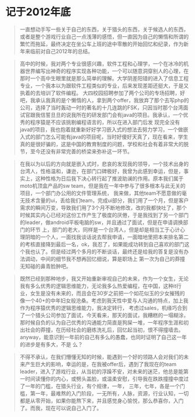 # 记于2012年底
> 一直想动手写一些关于自己的东西，关于猎头的东西，关于候选人的东西，或者是整个游戏行业自己一点浅薄的感悟，但一直因为自己的懒惰和所谓的繁忙而拖延，最终决定在坐公车上班的途中零散的开始回忆和纪录，作为新年来临前对自己2012年的总结。

> 高中的时候，我对两个专业很感兴趣，软件工程和心理学，一个在冰冷的机器世界编写出神奇的程序实现各种功能，一个可以随意洞穿别人的心理，在那时一个高中生眼里就是那么简单的理解。大学阴差阳错的进入了信息工程专业，一个我本以为跟软件工程类似的专业，后来发现差距还挺大，于是又执着的去培训了软件编程。
大四校园招聘参加了两个公司的专场招聘，好吧，我承认我真的是个懒惰的人，拿到两个offer，我放弃了那个去写php的公司，选择了当时轰动一时的著名的十几连跳的FSK，只因当时那个台湾面试官跟我信誓旦旦的说我所在的研发部门会有java的项目。我承认，一个优秀的程序猿是不应该挑剔编程语言的，所以在进入部门后发
现完全没有java的项目，我也抱着就重新好好学习嵌入式的想法去努力学习，一个做嵌入式的部门怎么可能有java的项目呢，当时好傻好天真了，现在看来，学生真的是很好骗的，这是中国的教育制度的问题，学校和社会有着非常大的脱节，至今还没有非常完善的桥梁来弥补这一环节。

> 在我以为以后的方向就是嵌入式时，悲哀的发现我的领导，一个技术出身的台湾人，性格温和，谦逊，在部门口碑极好，我曾为此感到幸运，但是，事实上，这种性格为日后我下决心转行起了推波助澜的作用。原本我们属于moto机顶盒产品的sw team，但是我在一年中参与了很多根本与此无关的项目，一个部门办公用的文件管理系统，
我来做，其他team不愿意做的毫无技术含量的ui，丢给我们team，完成ui部分，我们用了一个月，但是客户需求的瞬间万变，导致我们用了3个月不断地修改，改的我都快吐了，那个时候其实内心已经对这份工作产生了极度的厌倦，于是我找到了另一个部门的leader，做android平板电脑的sw，并且通过了面试，但是在申请调换部门的环节
上，部门的老大，同样是一个台湾人，但是却是相当工于心计心理阴暗的一个人，一面找我谈话说去帮我申请，一面暗地里把本来排名第二的考核直接降到最后一名，ok，我忍了，如果能成功转到自己喜欢的部门这个我也认了。但是经过两个多月的不断谈话，最终还是给我的答复是没有办法调动，中间的细节我不想再回忆细说，算是职场上
第一次为自己的莽撞无知碰的鼻青脸肿吧。

> 既然已经到那种地步，我又开始重新审视自己的未来，作为一个女生，无论我有多么优秀的逻辑思维能力，无论我多么热爱编程，在中国，这种it行业，女生是没有未来的，而且会在30岁之前把一个如花似玉的少女摧残的像一个40+的中年妇女般沧桑。考虑到我天性中爱与人沟通的特点，加上我作为程序猿优秀的逻辑思维能力，我决定转行，
考虑过sales，机缘巧合到了一个猎头公司参加了面试，今天看来，那天的面试，我糟糕的一塌糊涂，那时候自负的认为自己优秀的沟通能力简直是狗屎一堆，一年程序生涯和初出社会的莽撞，在历经社会的磨练洗礼后，回忆起当初，恨不得撞墙去。anyway，能意识到一年前的自己有多么的愚蠢，也同时证明了自己这一年的进步是有多大，不是
么？

> 不得不承认，在我们懵懂无知的时候，能遇到一个好的领路人会对我们的未来产生巨大的影响，幸运的是，在我被offer后，遇到了我现在的team leader，进入了游戏行业，从当初的浮躁不安，对未来的迷茫，他总是能第一时间读懂你的内心，或劈头盖脸，或温柔安慰，引导我在跌跌撞撞中度过了一年的门槛，在猎头行业，有个规律，一年，
三年，七年，各是一个门槛，第一年，最难熬的入门阶段，一无所有，人脉，资源，行业认知，一切都是从零开始，如果你能熬下来，并且感觉身心愉悦，那么恭喜你，入门了。而我，现在可以说自己入门了。

